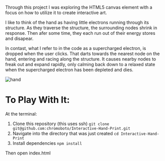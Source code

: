 Through this project I was exploring the HTML5 canvas element with a focus on how to utilize it to create interactive art. 

I like to think of the hand as having little electrons running through its structure. As they traverse the structure, the surrounding nodes shrink in response. Then afer some time, they each run out of their energy stores and disapear.

In contast, what I refer to in the code as a supercharged electron, is dropped when the user clicks. That darts towards the nearest node on the hand, entering and racing along the structure. It causes nearby nodes to freak out and expand rapidly, only calming back down to a relaxed state when the supercharged electron has been depleted and dies.

![hand](https://user-images.githubusercontent.com/40576412/47813624-03f7d400-dd22-11e8-8aaf-ed9481c3511f.gif)

# To Play With It:
At the terminal:
1. Clone this repository (this uses ssh)
  `git clone git@github.com:chromoboto/Interactive-Hand-Print.git`
2. Navigate into the directory that was just created
  `cd Interactive-Hand-Print`
3. Install dependencies
  `npm install`

Then open index.html
